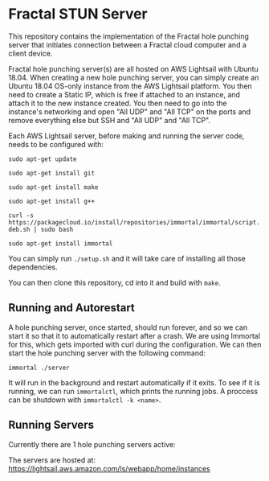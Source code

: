 # Fractal STUN Server

This repository contains the implementation of the Fractal hole punching server that initiates connection between a Fractal cloud computer and a client device.

Fractal hole punching server(s) are all hosted on AWS Lightsail with Ubuntu 18.04. When creating a new hole punching server, you can simply create an Ubuntu 18.04 OS-only instance from the AWS Lightsail platform. You then need to create a Static IP, which is free if attached to an instance, and attach it to the new instance created. You then need to go into the instance's networking and open "All UDP" and "All TCP" on the ports and remove everything else but SSH and "All UDP" and "All TCP".

Each AWS Lightsail server, before making and running the server code, needs to be configured with:

`sudo apt-get update`

`sudo apt-get install git`

`sudo apt-get install make`

`sudo apt-get install g++`

`curl -s https://packagecloud.io/install/repositories/immortal/immortal/script.deb.sh | sudo bash`

`sudo apt-get install immortal`

You can simply run `./setup.sh` and it will take care of installing all those dependencies.

You can then clone this repository, cd into it and build with `make`.

## Running and Autorestart

A hole punching server, once started, should run forever, and so we can start it so that it to automatically restart after a crash. We are using Immortal for this, which gets imported with curl during the configuration. We can then start the hole punching server with the following command:

`immortal ./server`

It will run in the background and restart automatically if it exits. To see if it is running, we can run `immortalctl`, which prints the running jobs. A proccess can be shutdown with `immortalctl -k <name>`. 

## Running Servers

Currently there are 1 hole punching servers active:

The servers are hosted at: https://lightsail.aws.amazon.com/ls/webapp/home/instances
